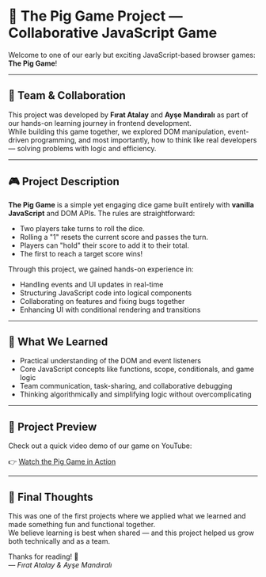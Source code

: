 # 🎲 The Pig Game Project — Collaborative JavaScript Game

Welcome to one of our early but exciting JavaScript-based browser games: **The Pig Game**!

---

## 👥 Team & Collaboration

This project was developed by **Fırat Atalay** and **Ayşe Mandıralı** as part of our hands-on learning journey in frontend development.  
While building this game together, we explored DOM manipulation, event-driven programming, and most importantly, how to think like real developers — solving problems with logic and efficiency.

---

## 🎮 Project Description

**The Pig Game** is a simple yet engaging dice game built entirely with **vanilla JavaScript** and DOM APIs. The rules are straightforward:

- Two players take turns to roll the dice.
- Rolling a "1" resets the current score and passes the turn.
- Players can "hold" their score to add it to their total.
- The first to reach a target score wins!

Through this project, we gained hands-on experience in:

- Handling events and UI updates in real-time
- Structuring JavaScript code into logical components
- Collaborating on features and fixing bugs together
- Enhancing UI with conditional rendering and transitions

---

## 🧠 What We Learned

- Practical understanding of the DOM and event listeners
- Core JavaScript concepts like functions, scope, conditionals, and game logic
- Team communication, task-sharing, and collaborative debugging
- Thinking algorithmically and simplifying logic without overcomplicating

---

## 🎥 Project Preview

Check out a quick video demo of our game on YouTube:

👉 [Watch the Pig Game in Action](https://www.youtube.com/watch?v=MPDKImMnDEQ&t=14s)

---

## 🙌 Final Thoughts

This was one of the first projects where we applied what we learned and made something fun and functional together.  
We believe learning is best when shared — and this project helped us grow both technically and as a team.

Thanks for reading! 💛  
*— Fırat Atalay & Ayşe Mandıralı*
